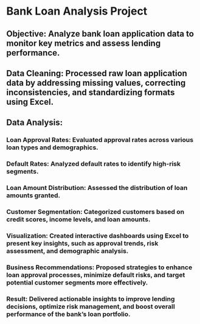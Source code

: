 # Bank Loan Analysis Project
## Objective: Analyze bank loan application data to monitor key metrics and assess lending performance.

## Data Cleaning: Processed raw loan application data by addressing missing values, correcting inconsistencies, and standardizing formats using Excel.
## Data Analysis:

### Loan Approval Rates: Evaluated approval rates across various loan types and demographics.
### Default Rates: Analyzed default rates to identify high-risk segments.
### Loan Amount Distribution: Assessed the distribution of loan amounts granted.
### Customer Segmentation: Categorized customers based on credit scores, income levels, and loan amounts.
### Visualization: Created interactive dashboards using Excel to present key insights, such as approval trends, risk assessment, and demographic analysis.

### Business Recommendations: Proposed strategies to enhance loan approval processes, minimize default risks, and target potential customer segments more effectively.

### Result: Delivered actionable insights to improve lending decisions, optimize risk management, and boost overall performance of the bank’s loan portfolio.
